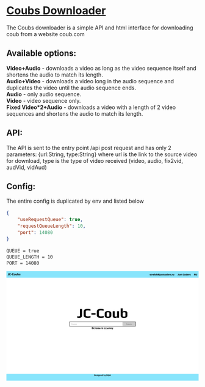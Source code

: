 # [Coubs Downloader](https://coub.justcoders.ru)
The Coubs downloader is a simple API and html interface for downloading coub from a website coub.com 

## Available options: 
**Video+Audio** - downloads a video as long as the video sequence itself and shortens the audio to match its length. \
**Audio+Video** - downloads a video long in the audio sequence and duplicates the video until the audio sequence ends. \
**Audio** - only audio sequence. \
**Video** - video sequence only. \
**Fixed Video*2+Audio** - downloads a video with a length of 2 video sequences and shortens the audio to match its length. 

## API:
The API is sent to the entry point /api post request and has only 2 parameters: {url:String, type:String} where url is the link to the source video for download, type is the type of video received (video, audio, fix2vid, audVid, vidAud)

## Config:
The entire config is duplicated by env and listed below
```json
{
    "useRequestQueue": true,
    "requestQueueLength": 10,
    "port": 14080
}
```
```env
QUEUE = true
QUEUE_LENGTH = 10
PORT = 14080
```




![Site Screenshot](/front/img/coubscreen.png)

